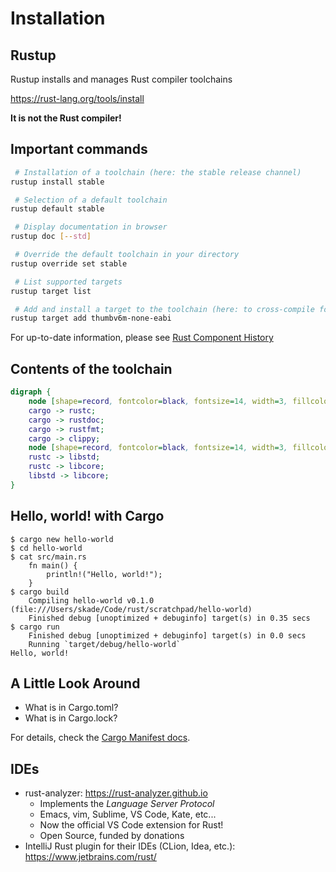 # Installation

## Rustup

Rustup installs and manages Rust compiler toolchains

<https://rust-lang.org/tools/install>

**It is not the Rust compiler!**

## Important commands

```sh
 # Installation of a toolchain (here: the stable release channel)
rustup install stable

 # Selection of a default toolchain
rustup default stable

 # Display documentation in browser
rustup doc [--std]

 # Override the default toolchain in your directory
rustup override set stable

 # List supported targets
rustup target list

 # Add and install a target to the toolchain (here: to cross-compile for an ARMv6-M target)
rustup target add thumbv6m-none-eabi
```

For up-to-date information, please see [Rust Component
History](https://rust-lang.github.io/rustup-components-history/)

## Contents of the toolchain

```dot process
digraph {
    node [shape=record, fontcolor=black, fontsize=14, width=3, fillcolor=green3, style=filled];
    cargo -> rustc;
    cargo -> rustdoc;
    cargo -> rustfmt;
    cargo -> clippy;
    node [shape=record, fontcolor=black, fontsize=14, width=3, fillcolor=lightblue, style=filled];
    rustc -> libstd;
    rustc -> libcore;
    libstd -> libcore;
}
```

## Hello, world! with Cargo

```console
$ cargo new hello-world
$ cd hello-world
$ cat src/main.rs
    fn main() {
        println!("Hello, world!");
    }
$ cargo build
    Compiling hello-world v0.1.0 (file:///Users/skade/Code/rust/scratchpad/hello-world)
    Finished debug [unoptimized + debuginfo] target(s) in 0.35 secs
$ cargo run
    Finished debug [unoptimized + debuginfo] target(s) in 0.0 secs
    Running `target/debug/hello-world`
Hello, world!
```

## A Little Look Around

-   What is in Cargo.toml?
-   What is in Cargo.lock?

For details, check the [Cargo Manifest docs](http://doc.crates.io/manifest.html).

## IDEs

-   rust-analyzer: <https://rust-analyzer.github.io>
    - Implements the *Language Server Protocol*
    - Emacs, vim, Sublime, VS Code, Kate, etc...
    - Now the official VS Code extension for Rust!
    - Open Source, funded by donations
-   IntelliJ Rust plugin for their IDEs (CLion, Idea, etc.):
    <https://www.jetbrains.com/rust/>

